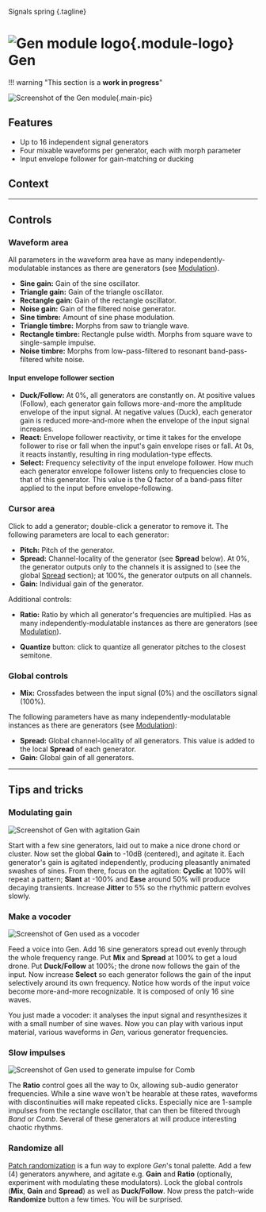 <!-- les signaux naîssent/surgissent; la source des signaux; le printemps des signaux -->
<!-- alt: Where signals spring -->
Signals spring
{.tagline}

# ![Gen module logo](../assets/images/modules/gen/gen.svg){.module-logo} Gen

!!! warning "This section is a **work in progress**"

![Screenshot of the Gen module](../assets/images/modules/gen/gen.png){.main-pic}

## Features

- Up to 16 independent signal generators
- Four mixable waveforms per generator, each with morph parameter
- Input envelope follower for gain-matching or ducking

## Context

<!-- generators share waveforms unless modulated -->

---

## Controls

### Waveform area

All parameters in the waveform area have as many independently-modulatable instances as there are generators (see [Modulation](../atelier/modulation.md)).

- **Sine gain:** Gain of the sine oscillator.
- **Triangle gain:** Gain of the triangle oscillator.
- **Rectangle gain:** Gain of the rectangle oscillator.
- **Noise gain:** Gain of the filtered noise generator.
- **Sine timbre:** Amount of sine phase modulation.
- **Triangle timbre:** Morphs from saw to triangle wave.
- **Rectangle timbre:** Rectangle pulse width. Morphs from square wave to single-sample impulse.
- **Noise timbre:** Morphs from low-pass-filtered to resonant band-pass-filtered white noise.

#### Input envelope follower section

- **Duck/Follow:** At 0%, all generators are constantly on. At positive values (Follow), each generator gain follows more-and-more the amplitude envelope of the input signal. At negative values (Duck), each generator gain is reduced more-and-more when the envelope of the input signal increases.
- **React:** Envelope follower reactivity, or time it takes for the envelope follower to rise or fall when the input's gain envelope rises or fall. At 0s, it reacts instantly, resulting in ring modulation-type effects.
- **Select:** Frequency selectivity of the input envelope follower. How much each generator envelope follower listens only to frequencies close to that of this generator. This value is the Q factor of a band-pass filter applied to the input before envelope-following.

### Cursor area

Click to add a generator; double-click a generator to remove it. The following parameters are local to each generator:

- **Pitch:** Pitch of the generator.
- **Spread:** Channel-locality of the generator (see **Spread** below). At 0%, the generator outputs only to the channels it is assigned to (see the global [Spread](../atelier/multichannel.md#spread) section); at 100%, the generator outputs on all channels.
- **Gain:** Individual gain of the generator.

Additional controls:

- **Ratio:** Ratio by which all generator's frequencies are multiplied. Has as many independently-modulatable instances as there are generators (see [Modulation](../atelier/modulation.md)).

- **Quantize** button: click to quantize all generator pitches to the closest semitone.

### Global controls

- **Mix:** Crossfades between the input signal (0%) and the oscillators signal (100%).

The following parameters have as many independently-modulatable instances as there are generators (see [Modulation](../atelier/modulation.md)):

- **Spread:** Global channel-locality of all generators. This value is added to the local **Spread** of each generator.
- **Gain:** Global gain of all generators.

---

## Tips and tricks

### Modulating gain

![Screenshot of Gen with agitation Gain](../assets/images/modules/gen/gen-tips-gain-mod.png)

Start with a few sine generators, laid out to make a nice drone chord or cluster. Now set the global **Gain** to -10dB (centered), and agitate it. Each generator's gain is agitated independently, producing pleasantly animated swashes of sines. From there, focus on the agitation: **Cyclic** at 100% will repeat a pattern; **Slant** at -100% and **Ease** around 50% will produce decaying transients. Increase **Jitter** to 5% so the rhythmic pattern evolves slowly.

### Make a vocoder

![Screenshot of Gen used as a vocoder](../assets/images/modules/gen/gen-tips-vocoder.png)

Feed a voice into Gen. Add 16 sine generators spread out evenly through the whole frequency range. Put **Mix** and **Spread** at 100% to get a loud drone. Put **Duck/Follow** at 100%; the drone now follows the gain of the input. Now increase **Select** so each generator follows the gain of the input selectively around its own frequency. Notice how words of the input voice become more-and-more recognizable. It is composed of only 16 sine waves.

You just made a vocoder: it analyses the input signal and resynthesizes it with a small number of sine waves. Now you can play with various input material, various waveforms in _Gen_, various generator frequencies.

### Slow impulses

![Screenshot of Gen used to generate impulse for Comb](../assets/images/modules/gen/gen-tips-impulses.png)


The **Ratio** control goes all the way to 0x, allowing sub-audio generator frequencies. While a sine wave won't be hearable at these rates, waveforms with discontinuities will make repeated clicks. Especially nice are 1-sample impulses from the rectangle oscillator, that can then be filtered through _Band_ or _Comb_. Several of these generators at will produce interesting chaotic rhythms.

### Randomize all

[Patch randomization](../atelier/snapshots-and-randomizer.md) is a fun way to explore _Gen_'s tonal palette. Add a few (4) generators anywhere, and agitate e.g. **Gain** and **Ratio** (optionally, experiment with modulating these modulators). Lock the global controls (**Mix**, **Gain** and **Spread**) as well as **Duck/Follow**. Now press the patch-wide **Randomize** button a few times. You will be surprised.
